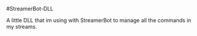 #StreamerBot-DLL

A little DLL that im using with StreamerBot to manage all the commands in my streams.